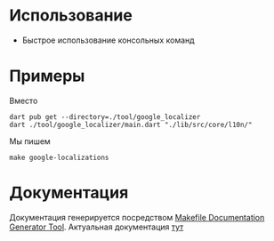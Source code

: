 # Использование
- Быстрое использование консольных команд

# Примеры
Вместо

	dart pub get --directory=./tool/google_localizer
	dart ./tool/google_localizer/main.dart "./lib/src/core/l10n/"

Мы пишем

    make google-localizations

# Документация
Документация генерируется посредством [Makefile Documentation Generator Tool](). Актуальная документация [тут]()